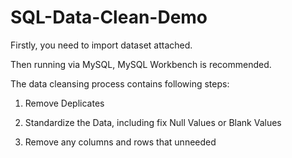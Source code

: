 # SQL-Data-Clean-Demo

Firstly, you need to import dataset attached. 

Then running via MySQL, MySQL Workbench is recommended. 

The data cleansing process contains following steps:

1. Remove Deplicates

2. Standardize the Data, including fix Null Values or Blank Values

3. Remove any columns and rows that unneeded
